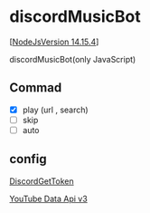 # discordMusicBot
[[NodeJsVersion 14.15.4](https://nodejs.org)]

discordMusicBot(only JavaScript)

## Commad
- [x] play (url , search)
- [ ] skip
- [ ] auto

## config 
[DiscordGetToken](https://discord.com/developers/applications/)

[YouTube Data Api v3](https://console.developers.google.com/apis/credentials)
